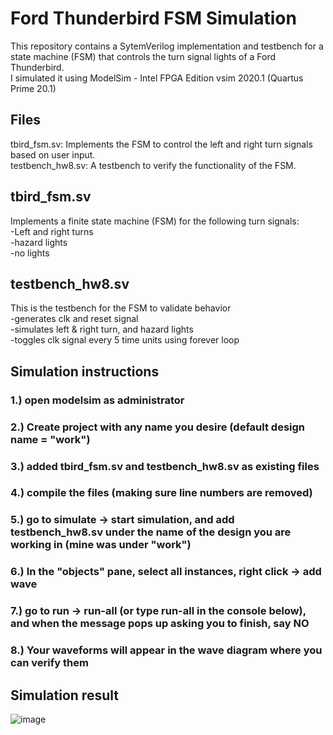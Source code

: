# Ford Thunderbird FSM Simulation
This repository contains a SytemVerilog implementation and testbench for a state machine (FSM) that controls the turn signal lights of a Ford Thunderbird.\
I simulated it using ModelSim - Intel FPGA Edition vsim 2020.1 (Quartus Prime 20.1)
## Files
tbird_fsm.sv: Implements the FSM to control the left and right turn signals based on user input.\
testbench_hw8.sv: A testbench to verify the functionality of the FSM.
## tbird_fsm.sv
Implements a finite state machine (FSM) for the following turn signals:\
-Left and right turns\
-hazard lights\
-no lights
## testbench_hw8.sv
This is the testbench for the FSM to validate behavior\
-generates clk and reset signal\
-simulates left & right turn, and hazard lights\
-toggles clk signal every 5 time units using forever loop
## Simulation instructions
### 1.) open modelsim as administrator
### 2.) Create project with any name you desire (default design name = "work")
### 3.) added tbird_fsm.sv and testbench_hw8.sv as existing files
### 4.) compile the files (making sure line numbers are removed)
### 5.) go to simulate -> start simulation, and add testbench_hw8.sv under the name of the design you are working in (mine was under "work")
### 6.) In the "objects" pane, select all instances, right click -> add wave
### 7.) go to run -> run-all (or type run-all in the console below), and when the message pops up asking you to finish, say NO
### 8.) Your waveforms will appear in the wave diagram where you can verify them
## Simulation result
![image](https://github.com/user-attachments/assets/cab88670-3fc4-4beb-8f19-397324b1219c)
